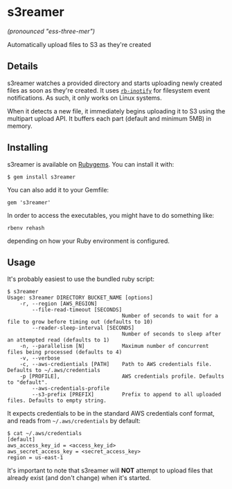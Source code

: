# s3reamer

*(pronounced "ess-three-mer")*

Automatically upload files to S3 as they're created

## Details

s3reamer watches a provided directory and starts uploading newly created files as soon as they're created. It uses [`rb-inotify`](https://github.com/rb-inotify) for filesystem event notifications. As such, it only works on Linux systems.

When it detects a new file, it immediately begins uploading it to S3 using the multipart upload API. It buffers each part (default and minimum 5MB) in memory.

## Installing

s3reamer is available on [Rubygems](https://rubygems.org). You can install it with:

```
$ gem install s3reamer
```

You can also add it to your Gemfile:

```
gem 's3reamer'
```

In order to access the executables, you might have to do something like:

```
rbenv rehash
```

depending on how your Ruby environment is configured.

## Usage

It's probably easiest to use the bundled ruby script:

```
$ s3reamer
Usage: s3reamer DIRECTORY BUCKET_NAME [options]
    -r, --region [AWS_REGION]
        --file-read-timeout [SECONDS]
                                     Number of seconds to wait for a file to grow before timing out (defaults to 10)
        --reader-sleep-interval [SECONDS]
                                     Number of seconds to sleep after an attempted read (defaults to 1)
    -n, --parallelism [N]            Maximum number of concurrent files being processed (defaults to 4)
    -v, --verbose
    -c, --aws-credientials [PATH]    Path to AWS credentials file. Defaults to ~/.aws/credentials
    -p [PROFILE],                    AWS credentials profile. Defaults to "default".
        --aws-credentials-profile
        --s3-prefix [PREFIX]         Prefix to append to all uploaded files. Defaults to empty string.
```        

It expects credentials to be in the standard AWS credentials conf format, and reads from `~/.aws/credentials` by default:

```
$ cat ~/.aws/credentials
[default]
aws_access_key_id = <access_key_id>
aws_secret_access_key = <secret_access_key>
region = us-east-1
```

It's important to note that s3reamer will **NOT** attempt to upload files that already exist (and don't change) when it's started.

